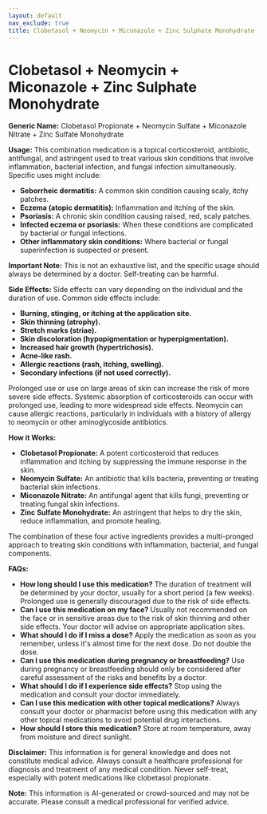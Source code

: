 ```yaml
---
layout: default
nav_exclude: true
title: Clobetasol + Neomycin + Miconazole + Zinc Sulphate Monohydrate
---
```


# Clobetasol + Neomycin + Miconazole + Zinc Sulphate Monohydrate

**Generic Name:** Clobetasol Propionate + Neomycin Sulfate + Miconazole Nitrate + Zinc Sulfate Monohydrate

**Usage:** This combination medication is a topical corticosteroid, antibiotic, antifungal, and astringent used to treat various skin conditions that involve inflammation, bacterial infection, and fungal infection simultaneously.  Specific uses might include:

* **Seborrheic dermatitis:** A common skin condition causing scaly, itchy patches.
* **Eczema (atopic dermatitis):**  Inflammation and itching of the skin.
* **Psoriasis:** A chronic skin condition causing raised, red, scaly patches.
* **Infected eczema or psoriasis:** When these conditions are complicated by bacterial or fungal infections.
* **Other inflammatory skin conditions:**  Where bacterial or fungal superinfection is suspected or present.

**Important Note:** This is not an exhaustive list, and the specific usage should always be determined by a doctor.  Self-treating can be harmful.

**Side Effects:**  Side effects can vary depending on the individual and the duration of use.  Common side effects include:

* **Burning, stinging, or itching at the application site.**
* **Skin thinning (atrophy).**
* **Stretch marks (striae).**
* **Skin discoloration (hypopigmentation or hyperpigmentation).**
* **Increased hair growth (hypertrichosis).**
* **Acne-like rash.**
* **Allergic reactions (rash, itching, swelling).**
* **Secondary infections (if not used correctly).**

Prolonged use or use on large areas of skin can increase the risk of more severe side effects.  Systemic absorption of corticosteroids can occur with prolonged use, leading to more widespread side effects.  Neomycin can cause allergic reactions, particularly in individuals with a history of allergy to neomycin or other aminoglycoside antibiotics.

**How it Works:**

* **Clobetasol Propionate:** A potent corticosteroid that reduces inflammation and itching by suppressing the immune response in the skin.
* **Neomycin Sulfate:** An antibiotic that kills bacteria, preventing or treating bacterial skin infections.
* **Miconazole Nitrate:** An antifungal agent that kills fungi, preventing or treating fungal skin infections.
* **Zinc Sulfate Monohydrate:** An astringent that helps to dry the skin, reduce inflammation, and promote healing.

The combination of these four active ingredients provides a multi-pronged approach to treating skin conditions with inflammation, bacterial, and fungal components.


**FAQs:**

* **How long should I use this medication?**  The duration of treatment will be determined by your doctor, usually for a short period (a few weeks). Prolonged use is generally discouraged due to the risk of side effects.
* **Can I use this medication on my face?**  Usually not recommended on the face or in sensitive areas due to the risk of skin thinning and other side effects.  Your doctor will advise on appropriate application sites.
* **What should I do if I miss a dose?** Apply the medication as soon as you remember, unless it's almost time for the next dose. Do not double the dose.
* **Can I use this medication during pregnancy or breastfeeding?**  Use during pregnancy or breastfeeding should only be considered after careful assessment of the risks and benefits by a doctor.
* **What should I do if I experience side effects?**  Stop using the medication and consult your doctor immediately.
* **Can I use this medication with other topical medications?**  Always consult your doctor or pharmacist before using this medication with any other topical medications to avoid potential drug interactions.
* **How should I store this medication?** Store at room temperature, away from moisture and direct sunlight.


**Disclaimer:** This information is for general knowledge and does not constitute medical advice.  Always consult a healthcare professional for diagnosis and treatment of any medical condition.  Never self-treat, especially with potent medications like clobetasol propionate.


**Note:** This information is AI-generated or crowd-sourced and may not be accurate. Please consult a medical professional for verified advice.